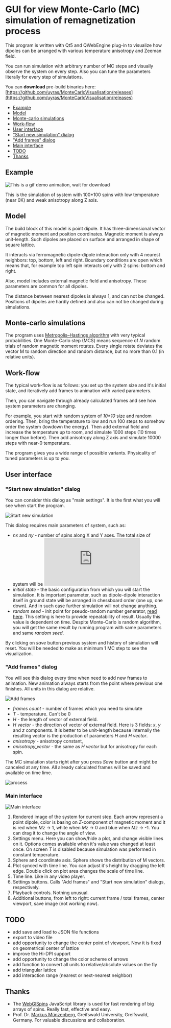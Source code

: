 # GUI for view Monte-Carlo (MC) simulation of remagnetization process

This program is written with Qt5 and QWebEngine plug-in to visualize how dipoles can be arranged
with various temperature anisotropy and Zeeman field.

You can run simulation with arbitrary number of MC steps and visually observe the system on every step.
Also you can tune the parameters literally for every step of simulations.

You can **download** pre-build binaries here: [https://github.com/uyras/MonteCarloVisualisation/releases](https://github.com/uyras/MonteCarloVisualisation/releases)

* [Example](#example)
* [Model](#model)
* [Monte-carlo simulations](#monte-carlo-simulations)
* [Work-flow](#work-flow)
* [User interface](#user-interface)
 * ["Start new simulation" dialog](#start-new-simulation-dialog)
 * ["Add frames" dialog](#add-frames-dialog)
 * [Main interface](#main-interface)
* [TODO](#todo)
* [Thanks](#thanks)


## Example

![This is a gif demo animation, wait for download](docs/images/demo.gif)

This is the simulation of system with 100\*100 spins with low temperature (near 0K) and weak anisotropy along Z axis.

## Model

The build block of this model is point dipole. It has three-dimensional vector of magnetic moment and position coordinates. Magnetic moment is always unit-length. Such dipoles are placed on surface and arranged in shape of square lattice.

It interacts via ferromagnetic dipole-dipole interaction only with 4 nearest neighbors: top, bottom, left and right. Boundary conditions are open which means that, for example top left spin interacts only with 2 spins: bottom and right.

Also, model includes external magnetic field and anisotropy. These parameters are common for all dipoles.

The distance between nearest dipoles is always 1, and can not be changed. Positions of dipoles are hardly defined and also can not be changed during simulations. 

## Monte-carlo simulations

The program uses [Metropolis–Hastings algorithm](https://en.wikipedia.org/wiki/Metropolis%E2%80%93Hastings_algorithm) with very typical probabilities. One Monte-Carlo step (MCS) means sequence of _N_ random trials of random magnetic moment rotates. Every single rotate deviates the vector M to random direction and random distance, but no more than 0.1 (in relative units). 

## Work-flow

The typical work-flow is as follows: you set up the system size and it's initial state, and iteratively add frames to animation with varied parameters.

Then, you can navigate through already calculated frames and see how system parameters are changing.

For example, you start with random system of _10\*10_ size and random ordering. Then, bring the temperature to low and run 100 steps to somehow order the system (lowdown the energy). Then add external field and increase the temperature up to room, and simulate 1000 steps (10 times longer than before). Then add anisotropy along Z axis and simulate 10000 steps with near-0 temperature.

The program gives you a wide range of possible variants. Physicality of tuned parameters is up to you.

## User interface

### "Start new simulation" dialog

You can consider this dialog as "main settings". It is the first what you will see when start the program.

![Start new simulation](docs/images/systemSettings.png)

This dialog requires main parameters of system, such as:
* _nx_ and _ny_ - number of spins along X and Y axes. The total size of system will be ![`N=nx*ny`](https://latex.codecogs.com/gif.latex?N%3D%5Ctext%7Bnx%7D*%5Ctext%7Bny%7D).
* _initial state_ - the basic configuration from which you will start the simulation. It is important parameter, such as dipole-dipole interaction itself in ground state will be arranged in chessboard order (one up, one down). And in such case further simulation will not change anything.
* _random seed_ - init point for pseudo-random number generator, [read here](https://en.wikipedia.org/wiki/Random_seed). This setting is here to provide repeatability of result. Usually this value is dependent on time. Despite Monte-Carlo is random algorithm, you will get the same result by running program with same parameters and same _random seed_.

By clicking on _save_ button previous system and history of simulation will reset. You will be needed to make as minimum 1 MC step to see the visualization.

### "Add frames" dialog

You will see this dialog every time when need to add new frames to animation. New animation always starts from the point where previous one finishes.
All units in this dialog are relative.

![Add frames](docs/images/addFrames.png)

* _frames count_ - number of frames which you need to simulate
* _T_ - temperature. Can't be 0
* _H_ - the length of vector of external field.
* _H vector_ - the direction of vector of external field. Here is 3 fields: _x_, _y_ and _z_ components. It is better to be unit-length because internally the resulting vector is the production of parameters _H_ and _H vector_.
* _anisotropy_ - anisotropy constant,
* _anisotropy_vector_ - the same as _H vector_ but for anisotropy for each spin.

The MC simulation starts right after you press _Save_ button and might be canceled at any time. All already calculated frames will be saved and available on time lime.

![process](docs/images/process.png)

### Main interface

![Main interface](docs/images/interface2.png)

1. Rendered image of the system for current step. Each arrow represent a point dipole, color is basing on _Z_-component of magnetic moment and it is red when _Mz_ -> 1, white when _Mz_ -> 0 and blue when _Mz_ -> -1. You can drag it to change the angle of view.
2. Settings menu. Here you can show/hide a plot, and change visible lines on it. Options comes available when it's value was changed at least once. On screen _T_ is disabled because simulation was performed in constant temperature.
3. Sphere and coordinate axis. Sphere shows the distribution of M vectors.
4. Plot synced with time line. You can adjust it's height by dragging the left edge. Double click on plot area changes the scale of time line.
5. Time line. Like in any video player.
6. Settings buttons. Calls "Add frames" and "Start new simulation" dialogs, respectively.
7. Playback controls. Nothing unusual.
8. Additional buttons, from left to right: current frame /  total frames, center viewport, save image (not working now). 

## TODO
* add save and load to JSON file functions
* export to video file
* add opportunity to change the center point of viewport. Now it is fixed on geometrical center of lattice
* improve the Hi-DPI support
* add opportunity to change the color scheme of arrows
* add function to convert all units to relative/absolute values on the fly
* add triangular lattice
* add interaction range (nearest or next-nearest neighbor)

## Thanks
* The [WebGlSpins](https://github.com/FlorianRhiem/WebGLSpins.js/) JavaScript library is used for fast rendering of big arrays of spins. Really fast, effective and easy.
* Prof. Dr. [Markus Münzenberg](https://physik.uni-greifswald.de/en/research-groups/interface-and-surface-physics-prof-markus-muenzenberg/team/team/group-members/markus/), Greifswald University, Greifswald, Germany. For valuable discussions and collaboration.